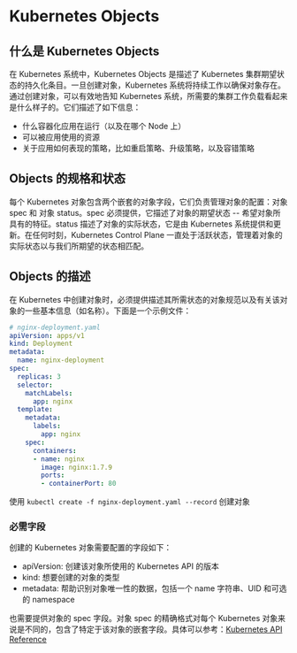 # Kubernetes Objects

## 什么是 Kubernetes Objects

在 Kubernetes 系统中，Kubernetes Objects 是描述了 Kubernetes 集群期望状态的持久化条目。一旦创建对象，Kubernetes 系统将持续工作以确保对象存在。通过创建对象，可以有效地告知 Kubernetes 系统，所需要的集群工作负载看起来是什么样子的。它们描述了如下信息：

* 什么容器化应用在运行（以及在哪个 Node 上）
* 可以被应用使用的资源
* 关于应用如何表现的策略，比如重启策略、升级策略，以及容错策略

## Objects 的规格和状态

每个 Kubernetes 对象包含两个嵌套的对象字段，它们负责管理对象的配置：对象 spec 和 对象 status。spec 必须提供，它描述了对象的期望状态 -- 希望对象所具有的特征。status 描述了对象的实际状态，它是由 Kubernetes 系统提供和更新。在任何时刻，Kubernetes Control Plane 一直处于活跃状态，管理着对象的实际状态以与我们所期望的状态相匹配。

## Objects 的描述

在 Kubernetes 中创建对象时，必须提供描述其所需状态的对象规范以及有关该对象的一些基本信息（如名称）。下面是一个示例文件：

``` yaml
# nginx-deployment.yaml
apiVersion: apps/v1
kind: Deployment
metadata:
  name: nginx-deployment
spec:
  replicas: 3
  selector:
    matchLabels:
      app: nginx
  template:
    metadata:
      labels:
        app: nginx
    spec:
      containers:
      - name: nginx
        image: nginx:1.7.9
        ports:
        - containerPort: 80
```

使用 `kubectl create -f nginx-deployment.yaml --record` 创建对象

### 必需字段

创建的 Kubernetes 对象需要配置的字段如下：

* apiVersion: 创建该对象所使用的 Kubernetes API 的版本
* kind: 想要创建的对象的类型
* metadata: 帮助识别对象唯一性的数据，包括一个 name 字符串、UID 和可选的 namespace

也需要提供对象的 spec 字段。对象 spec 的精确格式对每个 Kubernetes 对象来说是不同的，包含了特定于该对象的嵌套字段。具体可以参考：[Kubernetes API Reference](https://kubernetes.io/docs/reference)